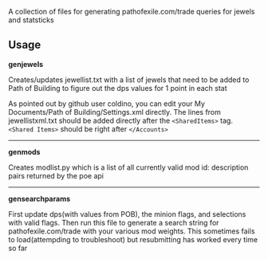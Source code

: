 A collection of files for generating pathofexile.com/trade queries for jewels and statsticks

Usage
-----

**genjewels** 

Creates/updates jewellist.txt with a list of jewels that need to be added to Path of Building to figure out the dps values for 1 point in each stat

As pointed out by github user coldino, you can edit your My Documents/Path of Building/Settings.xml directly.  The lines from jewellistxml.txt should be added directly after the `<SharedItems>` tag.  `<Shared Items>` should be right after `</Accounts>`

***

**genmods** 

Creates modlist.py which is a list of all currently valid mod id: description pairs returned by the poe api

***

**gensearchparams**

First update dps(with values from POB), the minion flags, and selections with valid flags.  Then run this file to generate a search string for pathofexile.com/trade with your various mod weights.  This sometimes fails to load(attempding to troubleshoot) but resubmitting has worked every time so far